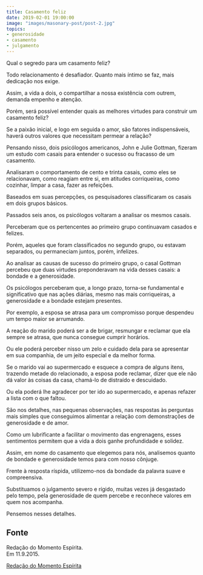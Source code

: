 ```yaml
---
title: Casamento feliz
date: 2019-02-01 19:00:00
image: "images/masonary-post/post-2.jpg"
topics: 
- generosidade
- casamento
- julgamento
---
```


Qual o segredo para um casamento feliz?

Todo relacionamento é desafiador. Quanto mais íntimo se faz, mais dedicação nos
exige.

Assim, a vida a dois, o compartilhar a nossa existência com outrem, demanda
empenho e atenção.

Porém, será possível entender quais as melhores virtudes para construir um
casamento feliz?

Se a paixão inicial, e logo em seguida o amor, são fatores indispensáveis,
haverá outros valores que necessitam permear a relação?

Pensando nisso, dois psicólogos americanos, John e Julie Gottman, fizeram um
estudo com casais para entender o sucesso ou fracasso de um casamento.

Analisaram o comportamento de cento e trinta casais, como eles se relacionavam,
como reagiam entre si, em atitudes corriqueiras, como cozinhar, limpar a casa,
fazer as refeições.

Baseados em suas percepções, os pesquisadores classificaram os casais em dois
grupos básicos.

Passados seis anos, os psicólogos voltaram a analisar os mesmos casais.

Perceberam que os pertencentes ao primeiro grupo continuavam casados e felizes.

Porém, aqueles que foram classificados no segundo grupo, ou estavam separados,
ou permaneciam juntos, porém, infelizes.

Ao analisar as causas de sucesso do primeiro grupo, o casal Gottman percebeu
que duas virtudes preponderavam na vida desses casais: a bondade e a
generosidade.

Os psicólogos perceberam que, a longo prazo, torna-se fundamental e
significativo que nas ações diárias, mesmo nas mais corriqueiras, a
generosidade e a bondade estejam presentes.

Por exemplo, a esposa se atrasa para um compromisso porque despendeu um tempo
maior se arrumando.

A reação do marido poderá ser a de brigar, resmungar e reclamar que ela sempre
se atrasa, que nunca consegue cumprir horários.

Ou ele poderá perceber nisso um zelo e cuidado dela para se apresentar em sua
companhia, de um jeito especial e da melhor forma.

Se o marido vai ao supermercado e esquece a compra de alguns itens, trazendo
metade do relacionado, a esposa pode reclamar, dizer que ele não dá valor às
coisas da casa, chamá-lo de distraído e descuidado.

Ou ela poderá lhe agradecer por ter ido ao supermercado, e apenas refazer a
lista com o que faltou.

São nos detalhes, nas pequenas observações, nas respostas às perguntas mais
simples que conseguimos alimentar a relação com demonstrações de generosidade e
de amor.

Como um lubrificante a facilitar o movimento das engrenagens, esses sentimentos
permitem que a vida a dois ganhe profundidade e solidez.

Assim, em nome do casamento que elegemos para nós, analisemos quanto de bondade
e generosidade temos para com nosso cônjuge.

Frente à resposta ríspida, utilizemo-nos da bondade da palavra suave e
compreensiva.

Substituamos o julgamento severo e rígido, muitas vezes já desgastado pelo
tempo, pela generosidade de quem percebe e reconhece valores em quem nos
acompanha.

Pensemos nesses detalhes.

## Fonte
Redação do Momento Espírita.  
Em 11.9.2015.


[Redação do Momento Espírita](http://momento.com.br/pt/ler_texto.php?id=4570)
